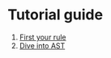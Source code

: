 # Tutorial guide

1. [First your rule](./10_first_your_rule/README.md)
1. [Dive into AST](./20_dive_into_ast/README.md)
